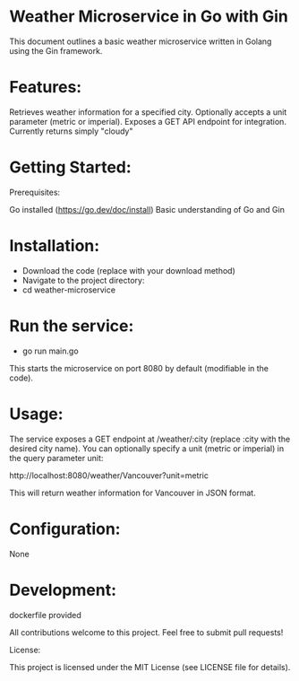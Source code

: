 # Weather Microservice in Go with Gin

This document outlines a basic weather microservice written in Golang using the Gin framework.

# Features:

Retrieves weather information for a specified city.
Optionally accepts a unit parameter (metric or imperial).
Exposes a GET API endpoint for integration.
Currently returns simply "cloudy"

# Getting Started:

Prerequisites:

Go installed (https://go.dev/doc/install)
Basic understanding of Go and Gin

# Installation:

- Download the code (replace with your download method)
- Navigate to the project directory:
- cd weather-microservice

# Run the service:
- go run main.go

This starts the microservice on port 8080 by default (modifiable in the code).

# Usage:

The service exposes a GET endpoint at /weather/:city (replace :city with the desired city name). You can optionally specify a unit (metric or imperial) in the query parameter unit:

http://localhost:8080/weather/Vancouver?unit=metric

This will return weather information for Vancouver in JSON format.

# Configuration:
None

# Development:
dockerfile provided

All contributions welcome to this project. Feel free to submit pull requests!

License:

This project is licensed under the MIT License (see LICENSE file for details).
